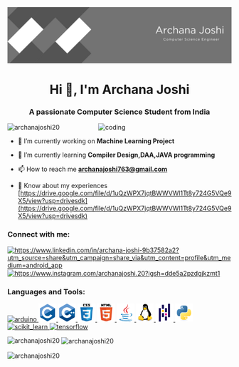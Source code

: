 ![logo](https://github.com/archanajoshi20/archanajoshi20/blob/main/WhatsApp%20Image%202024-09-01%20at%201.38.38%20PM.jpeg)
<h1 align="center">Hi 👋, I'm Archana Joshi</h1>
<h3 align="center">A passionate Computer Science Student from India</h3>

<img align="right" alt="coding" width="300" src="https://media3.giphy.com/media/NgurY1o4z080Jfoyzw/giphy.gif?cid=6c09b9527t1zsvc21ih1am0cvnzpcib0e3ncvw907qw12f0m&ep=v1_internal_gif_by_id&rid=giphy.gif&ct=s">

<p align="left"> <img src="https://komarev.com/ghpvc/?username=archanajoshi20&label=Profile%20views&color=0e75b6&style=flat" alt="archanajoshi20" /> </p>

- 🔭 I’m currently working on **Machine Learning Project**

- 🌱 I’m currently learning **Compiler Design,DAA,JAVA programming**

- 📫 How to reach me **archanajoshi763@gmail.com**

- 📄 Know about my experiences [https://drive.google.com/file/d/1uQzWPX7jqtBWWVWl1Tt8y724G5VQe9X5/view?usp=drivesdk](https://drive.google.com/file/d/1uQzWPX7jqtBWWVWl1Tt8y724G5VQe9X5/view?usp=drivesdk)

<h3 align="left">Connect with me:</h3>
<p align="left">
<a href="https://linkedin.com/in/https://www.linkedin.com/in/archana-joshi-9b37582a2?utm_source=share&utm_campaign=share_via&utm_content=profile&utm_medium=android_app" target="blank"><img align="center" src="https://raw.githubusercontent.com/rahuldkjain/github-profile-readme-generator/master/src/images/icons/Social/linked-in-alt.svg" alt="https://www.linkedin.com/in/archana-joshi-9b37582a2?utm_source=share&utm_campaign=share_via&utm_content=profile&utm_medium=android_app" height="30" width="40" /></a>
<a href="https://instagram.com/https://www.instagram.com/archanajoshi.20?igsh=dde5a2pzdgjkzmt1" target="blank"><img align="center" src="https://raw.githubusercontent.com/rahuldkjain/github-profile-readme-generator/master/src/images/icons/Social/instagram.svg" alt="https://www.instagram.com/archanajoshi.20?igsh=dde5a2pzdgjkzmt1" height="30" width="40" /></a>
</p>

<h3 align="left">Languages and Tools:</h3>
<p align="left"> <a href="https://www.arduino.cc/" target="_blank" rel="noreferrer"> <img src="https://cdn.worldvectorlogo.com/logos/arduino-1.svg" alt="arduino" width="40" height="40"/> </a> <a href="https://www.cprogramming.com/" target="_blank" rel="noreferrer"> <img src="https://raw.githubusercontent.com/devicons/devicon/master/icons/c/c-original.svg" alt="c" width="40" height="40"/> </a> <a href="https://www.w3schools.com/cpp/" target="_blank" rel="noreferrer"> <img src="https://raw.githubusercontent.com/devicons/devicon/master/icons/cplusplus/cplusplus-original.svg" alt="cplusplus" width="40" height="40"/> </a> <a href="https://www.w3schools.com/css/" target="_blank" rel="noreferrer"> <img src="https://raw.githubusercontent.com/devicons/devicon/master/icons/css3/css3-original-wordmark.svg" alt="css3" width="40" height="40"/> </a> <a href="https://www.w3.org/html/" target="_blank" rel="noreferrer"> <img src="https://raw.githubusercontent.com/devicons/devicon/master/icons/html5/html5-original-wordmark.svg" alt="html5" width="40" height="40"/> </a> <a href="https://www.java.com" target="_blank" rel="noreferrer"> <img src="https://raw.githubusercontent.com/devicons/devicon/master/icons/java/java-original.svg" alt="java" width="40" height="40"/> </a> <a href="https://www.linux.org/" target="_blank" rel="noreferrer"> <img src="https://raw.githubusercontent.com/devicons/devicon/master/icons/linux/linux-original.svg" alt="linux" width="40" height="40"/> </a> <a href="https://pandas.pydata.org/" target="_blank" rel="noreferrer"> <img src="https://raw.githubusercontent.com/devicons/devicon/2ae2a900d2f041da66e950e4d48052658d850630/icons/pandas/pandas-original.svg" alt="pandas" width="40" height="40"/> </a> <a href="https://www.python.org" target="_blank" rel="noreferrer"> <img src="https://raw.githubusercontent.com/devicons/devicon/master/icons/python/python-original.svg" alt="python" width="40" height="40"/> </a> <a href="https://scikit-learn.org/" target="_blank" rel="noreferrer"> <img src="https://upload.wikimedia.org/wikipedia/commons/0/05/Scikit_learn_logo_small.svg" alt="scikit_learn" width="40" height="40"/> </a> <a href="https://www.tensorflow.org" target="_blank" rel="noreferrer"> <img src="https://www.vectorlogo.zone/logos/tensorflow/tensorflow-icon.svg" alt="tensorflow" width="40" height="40"/> </a> </p>

<p><img align="left" src="https://github-readme-stats.vercel.app/api/top-langs?username=archanajoshi20&show_icons=true&locale=en&layout=compact" alt="archanajoshi20" /></p>

<p>&nbsp;<img align="center" src="https://github-readme-stats.vercel.app/api?username=archanajoshi20&show_icons=true&locale=en" alt="archanajoshi20" /></p>

<p><img align="center" src="https://github-readme-streak-stats.herokuapp.com/?user=archanajoshi20&" alt="archanajoshi20" /></p>
